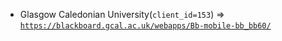  - Glasgow Caledonian University(`client_id=153`) => [`https://blackboard.gcal.ac.uk/webapps/Bb-mobile-bb_bb60/`](https://blackboard.gcal.ac.uk/webapps/Bb-mobile-bb_bb60/)
